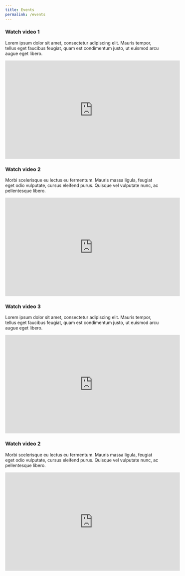 ```yaml
---
title: Events
permalink: /events
---
```

### **Watch video 1**

Lorem ipsum dolor sit amet, consectetur adipiscing elit. Mauris tempor, tellus eget faucibus feugiat, quam est condimentum justo, ut euismod arcu augue eget libero. 

<iframe width="560" height="315" src="https://www.youtube.com/embed/uOlKsaW9t-s" frameborder="0" allow="accelerometer; autoplay; clipboard-write; encrypted-media; gyroscope; picture-in-picture" allowfullscreen></iframe>

### **Watch video 2**

Morbi scelerisque eu lectus eu fermentum. Mauris massa ligula, feugiat eget odio vulputate, cursus eleifend purus. Quisque vel vulputate nunc, ac pellentesque libero.

<iframe width="560" height="315" src="https://www.youtube.com/embed/n3jrVlsbzM4" frameborder="0" allow="accelerometer; autoplay; clipboard-write; encrypted-media; gyroscope; picture-in-picture" allowfullscreen></iframe>

### **Watch video 3**

Lorem ipsum dolor sit amet, consectetur adipiscing elit. Mauris tempor, tellus eget faucibus feugiat, quam est condimentum justo, ut euismod arcu augue eget libero. 

<iframe width="560" height="315" src="https://www.youtube.com/embed/6Y4ABPwWpfI" frameborder="0" allow="accelerometer; autoplay; clipboard-write; encrypted-media; gyroscope; picture-in-picture" allowfullscreen></iframe>

### **Watch video 2**

Morbi scelerisque eu lectus eu fermentum. Mauris massa ligula, feugiat eget odio vulputate, cursus eleifend purus. Quisque vel vulputate nunc, ac pellentesque libero.

<iframe width="560" height="315" src="https://www.youtube.com/embed/8joN9J9L3nk" frameborder="0" allow="accelerometer; autoplay; clipboard-write; encrypted-media; gyroscope; picture-in-picture" allowfullscreen></iframe>